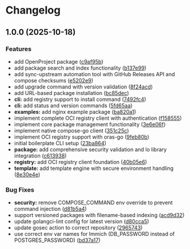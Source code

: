 # Changelog

## 1.0.0 (2025-10-18)


### Features

* add OpenProject package ([c9af95b](https://github.com/LoriKarikari/compak/commit/c9af95bf4dddf04733d5836bdc9b50e5ea7a330a))
* add package search and index functionality ([b137e99](https://github.com/LoriKarikari/compak/commit/b137e99522eb7ce631d1e194f4d6f8d8bdbecf6b))
* add sync-upstream automation tool with GitHub Releases API and compose checksums ([e5202e9](https://github.com/LoriKarikari/compak/commit/e5202e927b795a48e904c58f504b826002c77a4e))
* add upgrade command with version validation ([8f24acd](https://github.com/LoriKarikari/compak/commit/8f24acd7d952d4409e55aaa145ec235d0d0add4f))
* add URL-based package installation ([bc85dec](https://github.com/LoriKarikari/compak/commit/bc85dec98cdd1621ab5b541bb94e2b8bb35d4c96))
* **cli:** add registry support to install command ([7492fc4](https://github.com/LoriKarikari/compak/commit/7492fc42d10f3fa21291608ff176dcb924753435))
* **cli:** add status and version commands ([5fd65aa](https://github.com/LoriKarikari/compak/commit/5fd65aaac0ddd1e42807705174e382cef0729462))
* **examples:** add nginx example package ([ba820a1](https://github.com/LoriKarikari/compak/commit/ba820a1e2867f16265e02e394465467b3003a694))
* implement complete OCI registry client with authentication ([f158555](https://github.com/LoriKarikari/compak/commit/f15855556cf8f7ebab3925f11dbac16dde0d4b97))
* implement core package management functionality ([3e6e06f](https://github.com/LoriKarikari/compak/commit/3e6e06f73df7dce68098092bbc0b985be0bb4f7f))
* implement native compose-go client ([351c25c](https://github.com/LoriKarikari/compak/commit/351c25ce982bf6ffca60c652c2598fa93e33f13d))
* implement OCI registry support with oras-go ([9feb80b](https://github.com/LoriKarikari/compak/commit/9feb80bff41cd4b6623b25b6ebc189f3c40ce545))
* initial boilerplate CLI setup ([23ba864](https://github.com/LoriKarikari/compak/commit/23ba864a403ca3a5d187b555b8a0c226dcb52158))
* **package:** add comprehensive security validation and lo library integration ([c613938](https://github.com/LoriKarikari/compak/commit/c6139384b6f345415b5a773e3bc25d6c1096c5df))
* **registry:** add OCI registry client foundation ([40b05e6](https://github.com/LoriKarikari/compak/commit/40b05e60d85cbafc4fd24fe8957a47c1f2eb12e0))
* **template:** add template engine with secure environment handling ([8e30e4e](https://github.com/LoriKarikari/compak/commit/8e30e4e57eda418d2df095565594ce74c96b858c))


### Bug Fixes

* **security:** remove COMPOSE_COMMAND env override to prevent command injection ([d81b5a4](https://github.com/LoriKarikari/compak/commit/d81b5a46d15a305fdb706bb2bef96be1edb191ed))
* support versioned packages with filename-based indexing ([acd9d32](https://github.com/LoriKarikari/compak/commit/acd9d321c770cf7a876eb0369ee3bd17c3b9974c))
* update golangci-lint config for latest version ([d80cca5](https://github.com/LoriKarikari/compak/commit/d80cca585c27edb8d7e0988ddb7e29b120779ab9))
* update gosec action to correct repository ([2965743](https://github.com/LoriKarikari/compak/commit/2965743dae1aa3910fc72df5861e4659331171a2))
* use correct env var names for Immich (DB_PASSWORD instead of POSTGRES_PASSWORD) ([bd37a17](https://github.com/LoriKarikari/compak/commit/bd37a170fda9fe5098021e09883c8da64468c40b))
